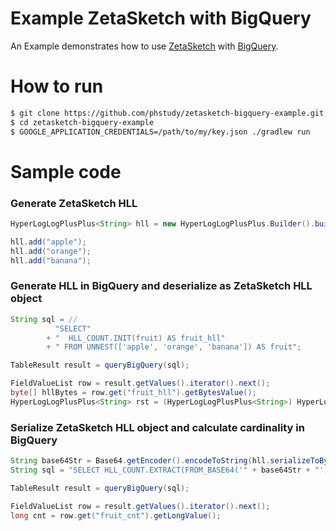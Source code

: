 Example ZetaSketch with BigQuery
=================================

An Example demonstrates how to use [ZetaSketch](https://github.com/google/zetasketch) with [BigQuery](https://cloud.google.com/bigquery/docs/reference/standard-sql/hll_functions).

# How to run
```bash
$ git clone https://github.com/phstudy/zetasketch-bigquery-example.git
$ cd zetasketch-bigquery-example
$ GOOGLE_APPLICATION_CREDENTIALS=/path/to/my/key.json ./gradlew run
```

# Sample code
### Generate ZetaSketch HLL

```java
HyperLogLogPlusPlus<String> hll = new HyperLogLogPlusPlus.Builder().buildForStrings();

hll.add("apple");
hll.add("orange");
hll.add("banana");    
```    

### Generate HLL in BigQuery and deserialize as ZetaSketch HLL object
```java
String sql = //
          "SELECT"
        + "  HLL_COUNT.INIT(fruit) AS fruit_hll"
        + " FROM UNNEST(['apple', 'orange', 'banana']) AS fruit";

TableResult result = queryBigQuery(sql);

FieldValueList row = result.getValues().iterator().next();
byte[] hllBytes = row.get("fruit_hll").getBytesValue();
HyperLogLogPlusPlus<String> rst = (HyperLogLogPlusPlus<String>) HyperLogLogPlusPlus.forProto(hllBytes);
```    
### Serialize ZetaSketch HLL object and calculate cardinality in BigQuery
```java
String base64Str = Base64.getEncoder().encodeToString(hll.serializeToByteArray());
String sql = "SELECT HLL_COUNT.EXTRACT(FROM_BASE64('" + base64Str + "')) AS fruit_cnt";

TableResult result = queryBigQuery(sql);

FieldValueList row = result.getValues().iterator().next();
long cnt = row.get("fruit_cnt").getLongValue();
```